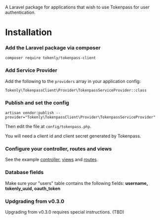 A Laravel package for applications that wish to use Tokenpass for user authentication.

# Installation


### Add the Laravel package via composer

```
composer require tokenly/tokenpass-client
```


### Add Service Provider

Add the following to the `providers` array in your application config:

```
Tokenly\TokenpassClient\Provider\TokenpassServiceProvider::class
```



### Publish and set the config

```
artisan vendor:publish --provider="Tokenly\TokenpassClient\Provider\TokenpassServiceProvider"
```

Then edit the file at `config/tokenpass.php`.

You will need a client id and client secret generated by Tokenpass.



### Configure your controller, routes and views

See the example [controller](examples/controllers/AccountController.php), [views](examples/views) and [routes](examples/routes.php).


### Database fields

Make sure your "users" table contains the following fields: **username, tokenly_uuid, oauth_token**

### Updgrading from v0.3.0

Upgrading from v0.3.0 requires special instructions. (TBD)
